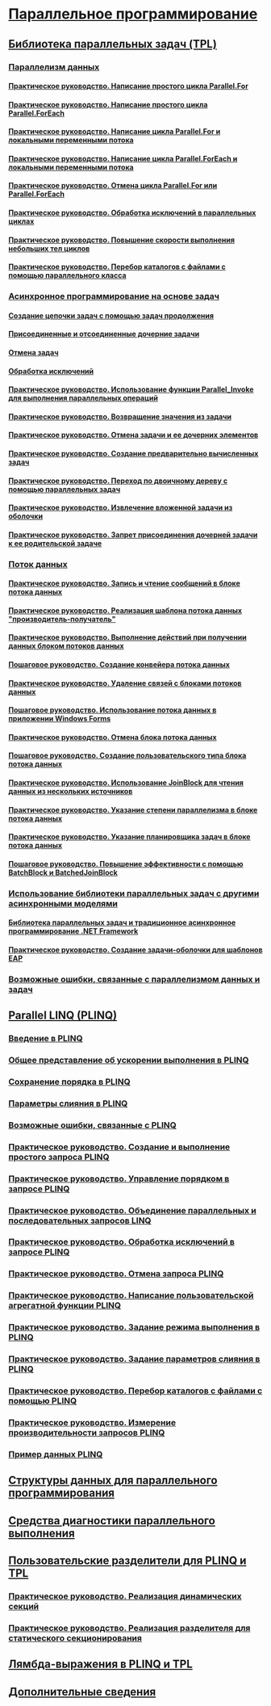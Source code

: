 # [Параллельное программирование](index.md)
## [Библиотека параллельных задач (TPL)](task-parallel-library-tpl.md)
### [Параллелизм данных](data-parallelism-task-parallel-library.md)
#### [Практическое руководство. Написание простого цикла Parallel.For](how-to-write-a-simple-parallel-for-loop.md)
#### [Практическое руководство. Написание простого цикла Parallel.ForEach](how-to-write-a-simple-parallel-foreach-loop.md)
#### [Практическое руководство. Написание цикла Parallel.For и локальными переменными потока](how-to-write-a-parallel-for-loop-with-thread-local-variables.md)
#### [Практическое руководство. Написание цикла Parallel.ForEach и локальными переменными потока](how-to-write-a-parallel-foreach-loop-with-thread-local-variables.md)
#### [Практическое руководство. Отмена цикла Parallel.For или Parallel.ForEach](how-to-cancel-a-parallel-for-or-foreach-loop.md)
#### [Практическое руководство. Обработка исключений в параллельных циклах](how-to-handle-exceptions-in-parallel-loops.md)
#### [Практическое руководство. Повышение скорости выполнения небольших тел циклов](how-to-speed-up-small-loop-bodies.md)
#### [Практическое руководство. Перебор каталогов с файлами с помощью параллельного класса](how-to-iterate-file-directories-with-the-parallel-class.md)
### [Асинхронное программирование на основе задач](task-based-asynchronous-programming.md)
#### [Создание цепочки задач с помощью задач продолжения](chaining-tasks-by-using-continuation-tasks.md)
#### [Присоединенные и отсоединенные дочерние задачи](attached-and-detached-child-tasks.md)
#### [Отмена задач](task-cancellation.md)
#### [Обработка исключений](exception-handling-task-parallel-library.md)
#### [Практическое руководство. Использование функции Parallel_Invoke для выполнения параллельных операций](how-to-use-parallel-invoke-to-execute-parallel-operations.md)
#### [Практическое руководство. Возвращение значения из задачи](how-to-return-a-value-from-a-task.md)
#### [Практическое руководство. Отмена задачи и ее дочерних элементов](how-to-cancel-a-task-and-its-children.md)
#### [Практическое руководство. Создание предварительно вычисленных задач](how-to-create-pre-computed-tasks.md)
#### [Практическое руководство. Переход по двоичному дереву с помощью параллельных задач](how-to-traverse-a-binary-tree-with-parallel-tasks.md)
#### [Практическое руководство. Извлечение вложенной задачи из оболочки](how-to-unwrap-a-nested-task.md)
#### [Практическое руководство. Запрет присоединения дочерней задачи к ее родительской задаче](how-to-prevent-a-child-task-from-attaching-to-its-parent.md)
### [Поток данных](dataflow-task-parallel-library.md)
#### [Практическое руководство. Запись и чтение сообщений в блоке потока данных](how-to-write-messages-to-and-read-messages-from-a-dataflow-block.md)
#### [Практическое руководство. Реализация шаблона потока данных "производитель-получатель"](how-to-implement-a-producer-consumer-dataflow-pattern.md)
#### [Практическое руководство. Выполнение действий при получении данных блоком потоков данных](how-to-perform-action-when-a-dataflow-block-receives-data.md)
#### [Пошаговое руководство. Создание конвейера потока данных](walkthrough-creating-a-dataflow-pipeline.md)
#### [Практическое руководство. Удаление связей с блоками потоков данных](how-to-unlink-dataflow-blocks.md)
#### [Пошаговое руководство. Использование потока данных в приложении Windows Forms](walkthrough-using-dataflow-in-a-windows-forms-application.md)
#### [Практическое руководство. Отмена блока потока данных](how-to-cancel-a-dataflow-block.md)
#### [Пошаговое руководство. Создание пользовательского типа блока потока данных](walkthrough-creating-a-custom-dataflow-block-type.md)
#### [Практическое руководство. Использование JoinBlock для чтения данных из нескольких источников](how-to-use-joinblock-to-read-data-from-multiple-sources.md)
#### [Практическое руководство. Указание степени параллелизма в блоке потока данных](how-to-specify-the-degree-of-parallelism-in-a-dataflow-block.md)
#### [Практическое руководство. Указание планировщика задач в блоке потока данных](how-to-specify-a-task-scheduler-in-a-dataflow-block.md)
#### [Пошаговое руководство. Повышение эффективности с помощью BatchBlock и BatchedJoinBlock](walkthrough-using-batchblock-and-batchedjoinblock-to-improve-efficiency.md)
### [Использование библиотеки параллельных задач с другими асинхронными моделями](using-tpl-with-other-asynchronous-patterns.md)
#### [Библиотека параллельных задач и традиционное асинхронное программирование .NET Framework](tpl-and-traditional-async-programming.md)
#### [Практическое руководство. Создание задачи-оболочки для шаблонов EAP](how-to-wrap-eap-patterns-in-a-task.md)
### [Возможные ошибки, связанные с параллелизмом данных и задач](potential-pitfalls-in-data-and-task-parallelism.md)
## [Parallel LINQ (PLINQ)](parallel-linq-plinq.md)
### [Введение в PLINQ](introduction-to-plinq.md)
### [Общее представление об ускорении выполнения в PLINQ](understanding-speedup-in-plinq.md)
### [Сохранение порядка в PLINQ](order-preservation-in-plinq.md)
### [Параметры слияния в PLINQ](merge-options-in-plinq.md)
### [Возможные ошибки, связанные с PLINQ](potential-pitfalls-with-plinq.md)
### [Практическое руководство. Создание и выполнение простого запроса PLINQ](how-to-create-and-execute-a-simple-plinq-query.md)
### [Практическое руководство. Управление порядком в запросе PLINQ](how-to-control-ordering-in-a-plinq-query.md)
### [Практическое руководство. Объединение параллельных и последовательных запросов LINQ](how-to-combine-parallel-and-sequential-linq-queries.md)
### [Практическое руководство. Обработка исключений в запросе PLINQ](how-to-handle-exceptions-in-a-plinq-query.md)
### [Практическое руководство. Отмена запроса PLINQ](how-to-cancel-a-plinq-query.md)
### [Практическое руководство. Написание пользовательской агрегатной функции PLINQ](how-to-write-a-custom-plinq-aggregate-function.md)
### [Практическое руководство. Задание режима выполнения в PLINQ](how-to-specify-the-execution-mode-in-plinq.md)
### [Практическое руководство. Задание параметров слияния в PLINQ](how-to-specify-merge-options-in-plinq.md)
### [Практическое руководство. Перебор каталогов с файлами с помощью PLINQ](how-to-iterate-file-directories-with-plinq.md)
### [Практическое руководство. Измерение производительности запросов PLINQ](how-to-measure-plinq-query-performance.md)
### [Пример данных PLINQ](plinq-data-sample.md)
## [Структуры данных для параллельного программирования](data-structures-for-parallel-programming.md)
## [Средства диагностики параллельного выполнения](parallel-diagnostic-tools.md)
## [Пользовательские разделители для PLINQ и TPL](custom-partitioners-for-plinq-and-tpl.md)
### [Практическое руководство. Реализация динамических секций](how-to-implement-dynamic-partitions.md)
### [Практическое руководство. Реализация разделителя для статического секционирования](how-to-implement-a-partitioner-for-static-partitioning.md)
## [Лямбда-выражения в PLINQ и TPL](lambda-expressions-in-plinq-and-tpl.md)
## [Дополнительные сведения](for-further-reading-parallel-programming.md)
